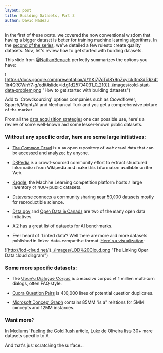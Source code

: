 ```yaml
---
layout: post
title: Building Datasets, Part 3 
author: David Nadeau
---
```


In the [first of these posts](http://blog.innodatalabs.com/building_datasets_part_1/), we covered the now conventional wisdom that having a bigger dataset is better for training machine learning algorithms. In the [second of the series](http://blog.innodatalabs.com/building_datasets_part_2/), we've detailed a few rulesto create quality datasets. Now, let's review how to get started with building datasets.

This slide from [@NathanBenaich](https://twitter.com/NathanBenaich) perfectly summarizes the options you have: 

![https://docs.google.com/presentation/d/11Ki7j7oTxI8Y9pZxyrxk3m3dTdjz4t1ir4QRCWnY7-g/edit#slide=id.g1d25704031_0_210](../images/cold-start-data-problem.png "How to get started with building datasets")

Add to 'Crowdsourcing' options companies such as Crowdflower, Spare5/MightyAI and Mechanical Turk and you get a comprehensive picture of the market.

From all the [data acquisition strategies](https://medium.com/@muellerfreitag/10-data-acquisition-strategies-for-startups-47166580ee48#.rsab3pb64) one can possible use, here's a review of some well-known and some lesser-known public datasets. 

### Without any specific order, here are some large initiatives:

* [The Common Crawl](http://commoncrawl.org/) is a an open repository of web crawl data that can be accessed and analyzed by anyone.

* [DBPedia](http://wiki.dbpedia.org/services-resources/datasets/dbpedia-datasets) is a crowd-sourced community effort to extract structured information from Wikipedia and make this information available on the Web. 

* [Kaggle](https://www.kaggle.com/datasets), the Machine Learning competition platform hosts a large inventory of 400+ public datasets.

* [Dataverse](http://dataverse.org/) connects a community sharing near 50,000 datasets mostly for reproductible science.

* [Data.gov](https://www.data.gov/) and [Open Data in Canada](http://open.canada.ca/en/maps/open-data-canada) are two of the many open data initiatives.

* [AI2](http://allenai.org/data.html) has a great list of datasets for AI benchmarks.

* Ever heard of 'Linked data'? Well there are more and more datasets published in linked data-compatible format. [Here's a visualization](http://lod-cloud.net/):

![http://lod-cloud.net/](../images/LOD%20Cloud.png "The Linking Open Data cloud diagram")

### Some more specific datasets:

* The [Ubuntu Dialogue Corpus](https://github.com/rkadlec/ubuntu-ranking-dataset-creator) is a massive corpus of 1 million multi-turn dialogs, often FAQ-style.

* [Quora Question Pairs](https://data.quora.com/First-Quora-Dataset-Release-Question-Pairs) is 400,000 lines of potential question duplicates.

* [Microsoft Concept Graph](https://concept.research.microsoft.com/Home/Download) contains 85MM "is a" relations for 5MM concepts and 12MM instances. 

### Want more?

In Mediums' [Fueling the Gold Rush](https://medium.com/startup-grind/fueling-the-ai-gold-rush-7ae438505bc2#.8371yne65) article, Luke de Oliveira lists 30+ more datasets specific to AI.

And that's just scratching the surface...






